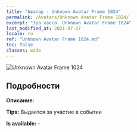 ```yaml
---
title: "Аватар - Unknown Avatar Frame 1024"
permalink: /Avatars/Unknown Avatar Frame 1024/
excerpt: "Эра хаоса  Unknown Avatar Frame 1024"
last_modified_at: 2021-07-27
locale: ru
ref: "Unknown Avatar Frame 1024.md"
toc: false
classes: wide
---
```

 ![Unknown Avatar Frame 1024](/images/a/avatarFrame_24.png)

## Подробности

 **Описание:**  

 **Tips:** Выдается за участие в событии 

 **Is available:**  - 

